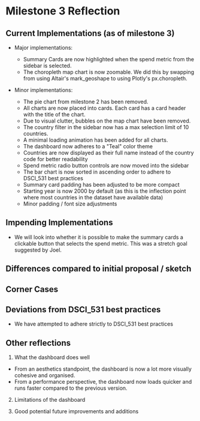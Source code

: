 # Milestone 3 Reflection

## Current Implementations (as of milestone 3)
- Major implementations:
  - Summary Cards are now highlighted when the spend metric from the sidebar is selected.
  - The choropleth map chart is now zoomable. We did this by swapping from using Altair's mark_geoshape to using Plotly's px.choropleth. 

- Minor implementations:
  - The pie chart from milestone 2 has been removed.
  - All charts are now placed into cards. Each card has a card header with the title of the chart.
  - Due to visual clutter, bubbles on the map chart have been removed.
  - The country filter in the sidebar now has a max selection limit of 10 countries.
  - A minimal loading animation has been added for all charts.
  - The dashboard now adheres to a "Teal" color theme
  - Countries are now displayed as their full name instead of the country code for better readability
  - Spend metric radio button controls are now moved into the sidebar
  - The bar chart is now sorted in ascending order to adhere to DSCI_531 best practices
  - Summary card padding has been adjusted to be more compact
  - Starting year is now 2000 by default (as this is the inflection point where most countries in the dataset have available data)
  - Minor padding / font size adjustments 

## Impending Implementations
- We will look into whether it is possible to make the summary cards a clickable button that selects the spend metric. This was a stretch goal suggested by Joel.


## Differences compared to initial proposal / sketch

## Corner Cases

## Deviations from DSCI_531 best practices
- We have attempted to adhere strictly to DSCI_531 best practices

## Other reflections

1. What the dashboard does well
- From an aesthetics standpoint, the dashboard is now a lot more visually cohesive and organised.  
- From a performance perspective, the dashboard now loads quicker and runs faster compared to the previous version.

2. Limitations of the dashboard

3. Good potential future improvements and additions
